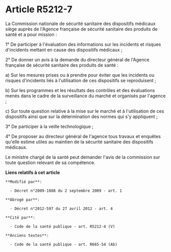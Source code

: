 # Article R5212-7

La    Commission nationale de sécurité sanitaire des dispositifs médicaux siège auprès de l'Agence française de sécurité
sanitaire des produits de santé et a pour mission : 

1° De participer à l'évaluation des informations sur les incidents et risques d'incidents mettant en cause des dispositifs
médicaux ; 

2° De donner un avis à la demande du directeur général de l'Agence française de sécurité sanitaire des produits de santé : 

a) Sur les mesures prises ou à prendre pour éviter que les incidents ou risques d'incidents liés à l'utilisation de ces
dispositifs se reproduisent ; 

b) Sur les programmes et les résultats des contrôles et des évaluations menés dans le cadre de la surveillance du marché et
organisés par l'agence ; 

c) Sur toute question relative à la mise sur le marché et à l'utilisation de ces dispositifs ainsi que sur la détermination
des normes qui s'y appliquent ; 

3° De participer à la veille technologique ; 

4° De proposer au directeur général de l'agence tous travaux et enquêtes qu'elle estime utiles au maintien de la sécurité
sanitaire des dispositifs médicaux.

Le ministre chargé de la santé peut demander l'avis de la commission sur toute question relevant de sa compétence.

**Liens relatifs à cet article**

	**Modifié par**:

	  - Décret n°2009-1088 du 2 septembre 2009 - art. 1

	**Abrogé par**:

	  - Décret n°2012-597 du 27 avril 2012 - art. 4

	**Cité par**:

	  - Code de la santé publique - art. R5212-4 (V)

	**Anciens textes**:

	  - Code de la santé publique - art. R665-54 (Ab)
